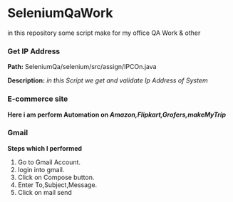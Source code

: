 # SeleniumQaWork

in this repository some script make for my office QA Work & other 

### Get IP Address 

**Path:** SeleniumQa/selenium/src/assign/IPCOn.java

**Description:** 
*in this Script we get and validate Ip Address of System*

### E-commerce site

**Here i am perform Automation on _Amazon,Flipkart,Grofers,makeMyTrip_**

### Gmail 

**Steps which I performed**
1. Go to Gmail Account.
2. login into gmail.
3. Click on Compose button.
4. Enter To,Subject,Message.
5. Click on mail send
